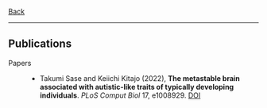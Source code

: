 [Back](/index.md)
* * *

## Publications

<dl>
<dt>Papers</dt>
    <dd><ul>
        <li>Takumi Sase and Keiichi Kitajo (2022), <strong>The metastable brain associated with autistic-like traits of typically developing individuals</strong>. <i>PLoS Comput Biol</i> 17, e1008929. <a href="https://doi.org/10.1371/journal.pcbi.1008929">DOI</a></li>
    </ul></dd>
</dl>
